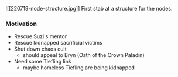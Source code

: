 ![[220719-node-structure.jpg]]
First stab at a structure for the nodes.

### Motivation
- Rescue Suzi's mentor
- Rescue kidnapped sacrificial victims
- Shut down chaos cult
	- should appeal to Bryn (Oath of the Crown Paladin)
- Need some  Tiefling link
	- maybe homeless Tiefling are being kidnapped